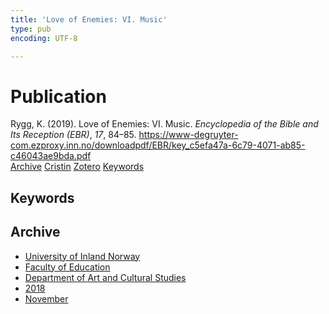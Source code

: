 ```yaml
---
title: 'Love of Enemies: VI. Music'
type: pub
encoding: UTF-8

---
```

<h1>Publication</h1>
<article id="csl-bib-container-JAKM4WA8" class="csl-bib-container">
  <div class="csl-bib-body"> <div class="csl-entry">Rygg, K. (2019). Love of Enemies: VI. Music. <i>Encyclopedia of the Bible and Its Reception (EBR)</i>, <i>17</i>, 84–85. <a href="https://www-degruyter-com.ezproxy.inn.no/downloadpdf/EBR/key_c5efa47a-6c79-4071-ab85-c46043ae9bda.pdf">https://www-degruyter-com.ezproxy.inn.no/downloadpdf/EBR/key_c5efa47a-6c79-4071-ab85-c46043ae9bda.pdf</a></div> </div>
  <div class="csl-bib-buttons">
    <a href="#taxonomy-article-JAKM4WA8" alt="archive" class="csl-bib-button">Archive</a>
    <a href="https://app.cristin.no/results/show.jsf?id=1630500" alt="Cristin" class="csl-bib-button">Cristin</a>
    <a href="http://zotero.org/groups/5881554/items/JAKM4WA8" alt="Zotero" class="csl-bib-button">Zotero</a>
    <a href="#keywords-article-JAKM4WA8" alt="keywords" class="csl-bib-button">Keywords</a>
  </div>
  <div id="csl-bib-meta-container-JAKM4WA8"></div>
</article>
<div id="csl-bib-meta-JAKM4WA8" class="csl-bib-meta">
  <article id="keywords-article-JAKM4WA8" class="keywords-article">
    <h1>Keywords</h1>
    
  </article>
  <article id="taxonomy-article-JAKM4WA8" class="taxonomy-article">
    <h1>Archive</h1>
    <ul>
      <li>
        <a href="/en/archive/?key=3DCRN523">University of Inland Norway</a>
      </li>
      <li>
        <a href="/en/archive/?key=WYNZA47F">Faculty of Education</a>
      </li>
      <li>
        <a href="/en/archive/?key=VBB2T4VJ">Department of Art and Cultural Studies</a>
      </li>
      <li>
        <a href="/en/archive/?key=83ZSF7H3">2018</a>
      </li>
      <li>
        <a href="/en/archive/?key=YAKL6WN7">November</a>
      </li>
    </ul>
  </article>
</div>
